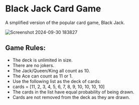 # Black Jack Card Game

A smplified version of the popular card game, Black Jack.

![Screenshot 2024-09-30 183827](https://github.com/user-attachments/assets/e0636aed-75c8-4bde-9fa6-7dcaa7ecc2ef)

## Game Rules:

-	The deck is unlimited in size. 
-	There are no jokers. 
-	The Jack/Queen/King all count as 10.
-	The Ace can count as 11 or 1.
-	Use the following list as the deck of cards:
-	cards = [11, 2, 3, 4, 5, 6, 7, 8, 9, 10, 10, 10, 10]
-	The cards in the list have equal probability of being drawn.
-	Cards are not removed from the deck as they are drawn.


